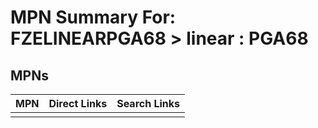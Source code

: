 



# MPN Summary For: FZELINEARPGA68 > linear : PGA68

## MPNs
  

|MPN|Direct Links|Search Links|
| :--- | :--- | :--- |
||||
